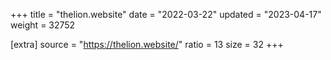 +++
title = "thelion.website"
date = "2022-03-22"
updated = "2023-04-17"
weight = 32752

[extra]
source = "https://thelion.website/"
ratio = 13
size = 32
+++
